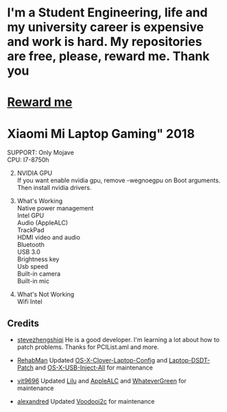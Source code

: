 # I'm a Student Engineering, life and my university career is expensive and work is hard. My repositories are free, please, reward me. Thank you
# [Reward me](https://www.paypal.me/johnnync13)<br />
# Xiaomi Mi Laptop Gaming" 2018

SUPPORT: Only Mojave<br />
CPU: I7-8750h <br />

2. NVIDIA GPU <br />
If you want enable nvidia gpu, remove -wegnoegpu on Boot arguments.
Then install nvidia drivers.

2. What's Working <br />
Native power management <br />
Intel GPU <br />
Audio (AppleALC) <br />
TrackPad <br />
HDMI video and audio <br />
Bluetooth <br />
USB 3.0 <br />
Brightness key <br />
Usb speed <br />
Built-in camera <br />
Built-in mic <br />
3. What's Not Working <br />
Wifi Intel <br />
## Credits

- [stevezhengshiqi](https://github.com/stevezhengshiqi) He is a good developer. I'm learning a lot about how to patch problems. Thanks for PCIList.aml and more.

- [RehabMan](https://github.com/RehabMan) Updated [OS-X-Clover-Laptop-Config](https://github.com/RehabMan/OS-X-Clover-Laptop-Config) and [Laptop-DSDT-Patch](https://github.com/RehabMan/Laptop-DSDT-Patch) and [OS-X-USB-Inject-All](https://github.com/RehabMan/OS-X-USB-Inject-All) for maintenance

- [vit9696](https://github.com/vit9696) Updated [Lilu](https://github.com/vit9696/Lilu) and [AppleALC](https://github.com/vit9696/AppleALC) and [WhateverGreen](https://github.com/vit9696/WhateverGreen)  for maintenance

- [alexandred](https://github.com/alexandred) Updated [Voodooi2c](https://github.com/alexandred/VoodooI2C) for maintenance

